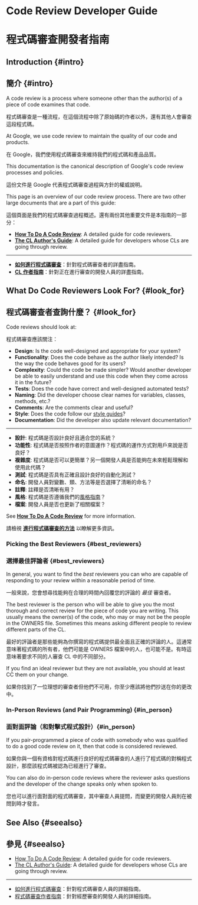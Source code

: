 # Code Review Developer Guide

# 程式碼審查開發者指南

## Introduction {#intro}

## 簡介 {#intro}

A code review is a process where someone other than the author(s) of a piece of
code examines that code.

程式碼審查是一種流程，在這個流程中除了原始碼的作者以外，還有其他人會審查這段程式碼。

At Google, we use code review to maintain the quality of our code and products.

在 Google，我們使用程式碼審查來維持我們的程式碼和產品品質。

This documentation is the canonical description of Google's code review
processes and policies.

這份文件是 Google 代表程式碼審查過程與方針的權威說明。

This page is an overview of our code review process. There are two other large
documents that are a part of this guide:

這個頁面是我們的程式碼審查過程概述。還有兩份其他重要文件是本指南的一部分：

-   **[How To Do A Code Review](reviewer/index.md)**: A detailed guide for code
    reviewers.
-   **[The CL Author's Guide](developer/index.md)**: A detailed guide for
    developers whose CLs are going through review.


---

- **[如何進行程式碼審查](reviewer/index.md)**：針對程式碼審查者的詳盡指南。
- **[CL 作者指南](developer/index.md)**：針對正在進行審查的開發人員的詳盡指南。

## What Do Code Reviewers Look For? {#look_for}

## 程式碼審查者查詢什麼？ {#look_for}

Code reviews should look at:

程式碼審查應該關注：

-   **Design**: Is the code well-designed and appropriate for your system?
-   **Functionality**: Does the code behave as the author likely intended? Is
    the way the code behaves good for its users?
-   **Complexity**: Could the code be made simpler? Would another developer be
    able to easily understand and use this code when they come across it in the
    future?
-   **Tests**: Does the code have correct and well-designed automated tests?
-   **Naming**: Did the developer choose clear names for variables, classes,
    methods, etc.?
-   **Comments**: Are the comments clear and useful?
-   **Style**: Does the code follow our
    [style guides](http://google.github.io/styleguide/)?
-   **Documentation**: Did the developer also update relevant documentation?


---

- **設計**: 程式碼是否設計良好且適合您的系統？ 
- **功能性**: 程式碼是否按照作者的意圖運作？程式碼的運作方式對用戶來說是否良好？ 
- **複雜度**: 程式碼是否可以更簡單？另一個開發人員是否能夠在未來輕鬆理解和使用此代碼？ 
- **測試**: 程式碼是否具有正確且設計良好的自動化測試？ 
- **命名**: 開發人員對變數、類、方法等是否選擇了清晰的命名？ 
- **註釋**: 註釋是否清晰有用？ 
- **風格**: 程式碼是否遵循我們的[風格指南](http://google.github.io/styleguide/)？ 
- **檔案**: 開發人員是否也更新了相關檔案？

See **[How To Do A Code Review](reviewer/index.md)** for more information.

請檢視 **[進行程式碼審查的方法](reviewer/index.md)** 以瞭解更多資訊。

### Picking the Best Reviewers {#best_reviewers}

### 選擇最佳評論者 {#best_reviewers}

In general, you want to find the *best* reviewers you can who are capable of
responding to your review within a reasonable period of time.

一般來說，您會想尋找能夠在合理的時間內回覆您的評論的 *最佳* 審查者。

The best reviewer is the person who will be able to give you the most thorough
and correct review for the piece of code you are writing. This usually means the
owner(s) of the code, who may or may not be the people in the OWNERS file.
Sometimes this means asking different people to review different parts of the
CL.

最好的評論者是那些能夠為你撰寫的程式碼提供最全面且正確的評論的人。這通常意味著程式碼的所有者，他們可能是 OWNERS 檔案中的人，也可能不是。有時這意味著要求不同的人審查 CL 中的不同部分。

If you find an ideal reviewer but they are not available, you should at least CC
them on your change.

如果你找到了一位理想的審查者但他們不可用，你至少應該將他們抄送在你的更改中。

### In-Person Reviews (and Pair Programming) {#in_person}

### 面對面評論（和對擊式程式設計）{#in_person}

If you pair-programmed a piece of code with somebody who was qualified to do a
good code review on it, then that code is considered reviewed.

如果你與一個有資格對程式碼進行良好的程式碼審查的人進行了程式碼的對稱程式設計，那麼該程式碼被認為已經進行了審查。

You can also do in-person code reviews where the reviewer asks questions and the
developer of the change speaks only when spoken to.

您也可以進行面對面的程式碼審查，其中審查人員提問，而變更的開發人員則在被問到時才發言。

## See Also {#seealso}

## 參見 {#seealso}

-   [How To Do A Code Review](reviewer/index.md): A detailed guide for code
    reviewers.
-   [The CL Author's Guide](developer/index.md): A detailed guide for developers
    whose CLs are going through review.

---

- [如何進行程式碼審查](reviewer/index.md)：針對程式碼審查人員的詳細指南。
- [程式碼審查作者指南](developer/index.md)：針對經歷審查的開發人員的詳細指南。

